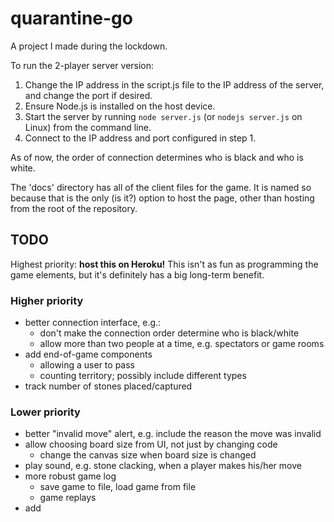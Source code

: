 # quarantine-go
A project I made during the lockdown.

To run the 2-player server version:
1. Change the IP address in the script.js file to the IP address of the server, and change the port if desired.
2. Ensure Node.js is installed on the host device.
3. Start the server by running `node server.js` (or `nodejs server.js` on Linux) from the command line.
4. Connect to the IP address and port configured in step 1.

As of now, the order of connection determines who is black and who is white.

The 'docs' directory has all of the client files for the game. It is named so because that is the only (is it?) option to host the page, other than hosting from the root of the repository.


## TODO

Highest priority: **host this on Heroku!** This isn't as fun as programming the game elements, but it's definitely has a big long-term benefit.

### Higher priority
- better connection interface, e.g.:
  - don't make the connection order determine who is black/white
  - allow more than two people at a time, e.g. spectators or game rooms
- add end-of-game components
  - allowing a user to pass
  - counting territory; possibly include different types
- track number of stones placed/captured

### Lower priority
- better "invalid move" alert, e.g. include the reason the move was invalid
- allow choosing board size from UI, not just by changing code
  - change the canvas size when board size is changed
- play sound, e.g. stone clacking, when a player makes his/her move
- more robust game log
  - save game to file, load game from file
  - game replays
- add 
